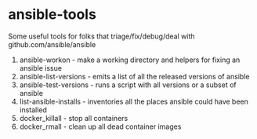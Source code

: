 # ansible-tools

Some useful tools for folks that triage/fix/debug/deal with github.com/ansible/ansible


1. ansible-workon - make a working directory and helpers for fixing an ansible issue
2. ansible-list-versions - emits a list of all the released versions of ansible
3. ansible-test-versions - runs a script with all versions or a subset of ansible
4. list-ansible-installs - inventories all the places ansible could have been installed
5. docker_killall - stop all containers
6. docker_rmall - clean up all dead container images
